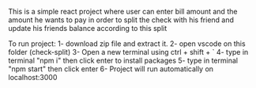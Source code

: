 This is a simple react project where user can enter bill amount and the amount he wants to pay in order to split the check with his friend and update his friends balance according to this split

To run project:
1- download zip file and extract it.
2- open vscode on this folder (check-split)
3- Open a new terminal using ctrl + shift + `
4- type in terminal "npm i" then click enter to install packages 
5- type in terminal "npm start" then click enter
6- Project will run automatically on localhost:3000
